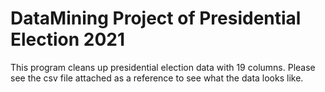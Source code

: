 # DataMining Project of Presidential Election 2021
This program cleans up presidential election data with 19 columns. Please see the csv file attached
as a reference to see what the data looks like.
